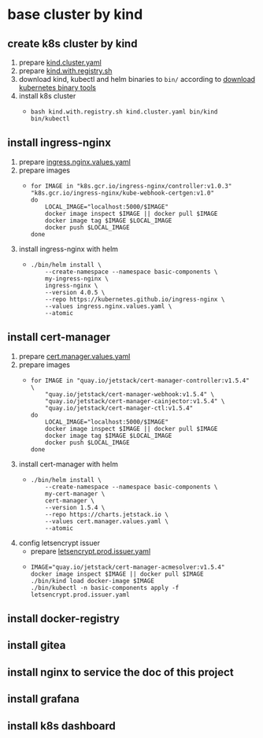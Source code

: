 # base cluster by kind

## create k8s cluster by kind

1. prepare [kind.cluster.yaml](resources/kind.cluster.yaml.md)
2. prepare [kind.with.registry.sh](resources/kind.with.registry.sh.md)
3. download kind, kubectl and helm binaries to `bin/` according
   to [download kubernetes binary tools](../download.kubernetes.binary.tools.md)
4. install k8s cluster
    * ```shell
      bash kind.with.registry.sh kind.cluster.yaml bin/kind bin/kubectl
      ```

## install ingress-nginx

1. prepare [ingress.nginx.values.yaml](resources/ingress.nginx.values.yaml.md)
2. prepare images
    * ```shell
      for IMAGE in "k8s.gcr.io/ingress-nginx/controller:v1.0.3" "k8s.gcr.io/ingress-nginx/kube-webhook-certgen:v1.0"
      do
          LOCAL_IMAGE="localhost:5000/$IMAGE"
          docker image inspect $IMAGE || docker pull $IMAGE
          docker image tag $IMAGE $LOCAL_IMAGE
          docker push $LOCAL_IMAGE
      done
      ```
3. install ingress-nginx with helm
    * ```shell
      ./bin/helm install \
          --create-namespace --namespace basic-components \
          my-ingress-nginx \
          ingress-nginx \
          --version 4.0.5 \
          --repo https://kubernetes.github.io/ingress-nginx \
          --values ingress.nginx.values.yaml \
          --atomic
      ```

## install cert-manager

1. prepare [cert.manager.values.yaml](resources/cert.manager.values.yaml.md)
2. prepare images
    * ```shell
      for IMAGE in "quay.io/jetstack/cert-manager-controller:v1.5.4" \
          "quay.io/jetstack/cert-manager-webhook:v1.5.4" \
          "quay.io/jetstack/cert-manager-cainjector:v1.5.4" \
          "quay.io/jetstack/cert-manager-ctl:v1.5.4"
      do
          LOCAL_IMAGE="localhost:5000/$IMAGE"
          docker image inspect $IMAGE || docker pull $IMAGE
          docker image tag $IMAGE $LOCAL_IMAGE
          docker push $LOCAL_IMAGE
      done
      ```
3. install cert-manager with helm
    * ```shell
      ./bin/helm install \
          --create-namespace --namespace basic-components \
          my-cert-manager \
          cert-manager \
          --version 1.5.4 \
          --repo https://charts.jetstack.io \
          --values cert.manager.values.yaml \
          --atomic
      ```
4. config letsencrypt issuer
    * prepare [letsencrypt.prod.issuer.yaml](resources/letsencrypt.prod.issuer.yaml.md)
    * ```shell
      IMAGE="quay.io/jetstack/cert-manager-acmesolver:v1.5.4"
      docker image inspect $IMAGE || docker pull $IMAGE
      ./bin/kind load docker-image $IMAGE
      ./bin/kubectl -n basic-components apply -f letsencrypt.prod.issuer.yaml
      ```

## install docker-registry

## install gitea

## install nginx to service the doc of this project

## install grafana

## install k8s dashboard
